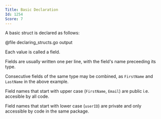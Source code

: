 ```yaml
---
Title: Basic Declaration
Id: 1254
Score: 7
---
```

A basic struct is declared as follows:

@file declaring_structs.go output

Each value is called a field.

Fields are usually written one per line, with the field's name preceeding its type.

Consecutive fields of the same type may be combined, as `FirstName` and `LastName` in the above example.

Field names that start with upper case (`FirstName`, `Email`) are public i.e. accesible by all code.

Field names that start with lower case (`userID`) are private and only accessible by code in the same package.

